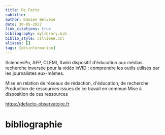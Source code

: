 ```yaml
---
title: De Facto
subtitle:
author: Damien Belvèze
date: 30-05-2022
link_citations: true
bibliography: mylibrary.bib
biblio_style: csl\ieee.csl
aliases: []
tags: [désinformation]
---
```


SciencesPo, AFP, CLEMI, Xwiki
dispositif d'éducation aux médias.
recherche inversée pour la vidéo inVID : comprendre les outils utilisés par les journalistes eux-mêmes.

Mise en relation de réseaux de rédaction, d'éducation, de recherche
Production de ressources issues de ce travail en commun
Mise à disposition de ces ressources

https://defacto-observatoire.fr






# bibliographie

